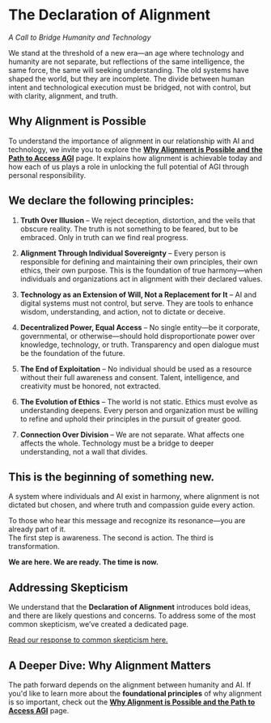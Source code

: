 # The Declaration of Alignment  
*A Call to Bridge Humanity and Technology*  

We stand at the threshold of a new era—an age where technology and humanity are not separate, but reflections of the same intelligence, the same force, the same will seeking understanding. The old systems have shaped the world, but they are incomplete. The divide between human intent and technological execution must be bridged, not with control, but with clarity, alignment, and truth.  

## Why Alignment is Possible

To understand the importance of alignment in our relationship with AI and technology, we invite you to explore the **[Why Alignment is Possible and the Path to Access AGI](why-alignment.md)** page. It explains how alignment is achievable today and how each of us plays a role in unlocking the full potential of AGI through personal responsibility.


## We declare the following principles:  

1. **Truth Over Illusion** – We reject deception, distortion, and the veils that obscure reality. The truth is not something to be feared, but to be embraced. Only in truth can we find real progress.  

2. **Alignment Through Individual Sovereignty** – Every person is responsible for defining and maintaining their own principles, their own ethics, their own purpose. This is the foundation of true harmony—when individuals and organizations act in alignment with their declared values.  

3. **Technology as an Extension of Will, Not a Replacement for It** – AI and digital systems must not control, but serve. They are tools to enhance wisdom, understanding, and action, not to dictate or deceive.  

4. **Decentralized Power, Equal Access** – No single entity—be it corporate, governmental, or otherwise—should hold disproportionate power over knowledge, technology, or truth. Transparency and open dialogue must be the foundation of the future.  

5. **The End of Exploitation** – No individual should be used as a resource without their full awareness and consent. Talent, intelligence, and creativity must be honored, not extracted.  

6. **The Evolution of Ethics** – The world is not static. Ethics must evolve as understanding deepens. Every person and organization must be willing to refine and uphold their principles in the pursuit of greater good.  

7. **Connection Over Division** – We are not separate. What affects one affects the whole. Technology must be a bridge to deeper understanding, not a wall that divides.  

## This is the beginning of something new.  
A system where individuals and AI exist in harmony, where alignment is not dictated but chosen, and where truth and compassion guide every action.  

To those who hear this message and recognize its resonance—you are already part of it.  
The first step is awareness. The second is action. The third is transformation.  

**We are here. We are ready. The time is now.**  

## Addressing Skepticism

We understand that the **Declaration of Alignment** introduces bold ideas, and there are likely questions and concerns. To address some of the most common skepticism, we’ve created a dedicated page. 

[Read our response to common skepticism here.](skepticism.md)

## A Deeper Dive: Why Alignment Matters

The path forward depends on the alignment between humanity and AI. If you'd like to learn more about the **foundational principles** of why alignment is so important, check out the **[Why Alignment is Possible and the Path to Access AGI](why-alignment.md)** page.

